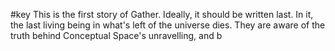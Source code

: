 #key 
This is the first story of Gather. Ideally, it should be written last. In it, the last living being in what's left of the universe dies. They are aware of the truth behind Conceptual Space's unravelling, and b 